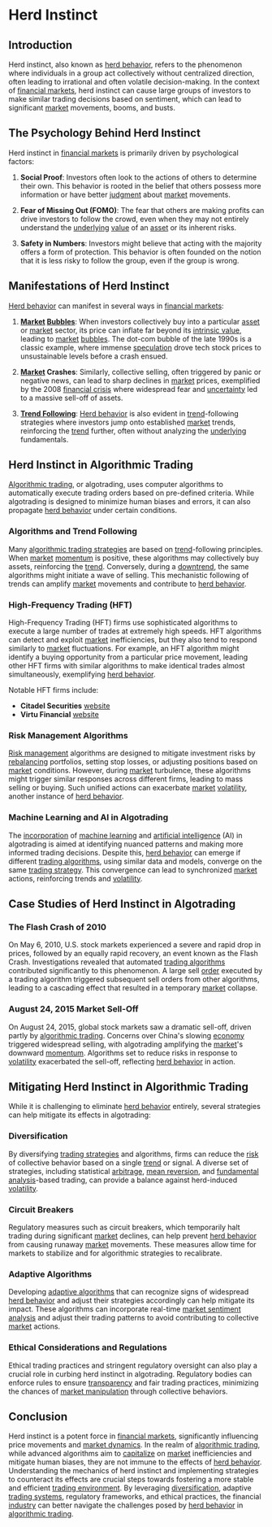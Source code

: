 # Herd Instinct

## Introduction

Herd instinct, also known as [herd behavior](../h/herd_behavior_in_trading.md), refers to the phenomenon where individuals in a group act collectively without centralized direction, often leading to irrational and often volatile decision-making. In the context of [financial markets](../f/financial_market.md), herd instinct can cause large groups of investors to make similar trading decisions based on sentiment, which can lead to significant [market](../m/market.md) movements, booms, and busts.

## The Psychology Behind Herd Instinct

Herd instinct in [financial markets](../f/financial_market.md) is primarily driven by psychological factors:

1. **Social Proof**: Investors often look to the actions of others to determine their own. This behavior is rooted in the belief that others possess more information or have better [judgment](../j/judgment.md) about [market](../m/market.md) movements.

2. **Fear of Missing Out (FOMO)**: The fear that others are making profits can drive investors to follow the crowd, even when they may not entirely understand the [underlying](../u/underlying.md) [value](../v/value.md) of an [asset](../a/asset.md) or its inherent risks.

3. **Safety in Numbers**: Investors might believe that acting with the majority offers a form of protection. This behavior is often founded on the notion that it is less risky to follow the group, even if the group is wrong.

## Manifestations of Herd Instinct

[Herd behavior](../h/herd_behavior_in_trading.md) can manifest in several ways in [financial markets](../f/financial_market.md):

1. **[Market](../m/market.md) [Bubbles](../b/bubble.md)**: When investors collectively buy into a particular [asset](../a/asset.md) or [market](../m/market.md) sector, its price can inflate far beyond its [intrinsic value](../i/intrinsic_value.md), leading to [market](../m/market.md) [bubbles](../b/bubble.md). The dot-com bubble of the late 1990s is a classic example, where immense [speculation](../s/speculation.md) drove tech stock prices to unsustainable levels before a crash ensued.

2. **[Market](../m/market.md) Crashes**: Similarly, collective selling, often triggered by panic or negative news, can lead to sharp declines in [market](../m/market.md) prices, exemplified by the 2008 [financial crisis](../f/financial_crisis.md) where widespread fear and [uncertainty](../u/uncertainty_in_trading.md) led to a massive sell-off of assets.

3. **[Trend Following](../t/trend_following.md)**: [Herd behavior](../h/herd_behavior_in_trading.md) is also evident in [trend](../t/trend.md)-following strategies where investors jump onto established [market](../m/market.md) trends, reinforcing the [trend](../t/trend.md) further, often without analyzing the [underlying](../u/underlying.md) fundamentals.

## Herd Instinct in Algorithmic Trading

[Algorithmic trading](../a/accountability.md), or algotrading, uses computer algorithms to automatically execute trading orders based on pre-defined criteria. While algotrading is designed to minimize human biases and errors, it can also propagate [herd behavior](../h/herd_behavior_in_trading.md) under certain conditions.

### Algorithms and Trend Following

Many [algorithmic trading strategies](../a/algorithmic_trading_strategies.md) are based on [trend](../t/trend.md)-following principles. When [market](../m/market.md) [momentum](../m/momentum.md) is positive, these algorithms may collectively buy assets, reinforcing the [trend](../t/trend.md). Conversely, during a [downtrend](../d/downtrend.md), the same algorithms might initiate a wave of selling. This mechanistic following of trends can amplify [market](../m/market.md) movements and contribute to [herd behavior](../h/herd_behavior_in_trading.md).

### High-Frequency Trading (HFT)

High-Frequency Trading (HFT) firms use sophisticated algorithms to execute a large number of trades at extremely high speeds. HFT algorithms can detect and exploit [market](../m/market.md) inefficiencies, but they also tend to respond similarly to [market](../m/market.md) fluctuations. For example, an HFT algorithm might identify a buying opportunity from a particular price movement, leading other HFT firms with similar algorithms to make identical trades almost simultaneously, exemplifying [herd behavior](../h/herd_behavior_in_trading.md).

Notable HFT firms include:
- **Citadel Securities** [website](https://www.citadelsecurities.com)
- **Virtu Financial** [website](https://www.virtu.com)

### Risk Management Algorithms

[Risk management](../r/risk_management.md) algorithms are designed to mitigate investment risks by [rebalancing](../r/rebalancing.md) portfolios, setting stop losses, or adjusting positions based on [market](../m/market.md) conditions. However, during [market](../m/market.md) turbulence, these algorithms might trigger similar responses across different firms, leading to mass selling or buying. Such unified actions can exacerbate [market](../m/market.md) [volatility](../v/volatility.md), another instance of [herd behavior](../h/herd_behavior_in_trading.md).

### Machine Learning and AI in Algotrading

The [incorporation](../i/incorporation.md) of [machine learning](../m/machine_learning.md) and [artificial intelligence](../a/artificial_intelligence_in_trading.md) (AI) in algotrading is aimed at identifying nuanced patterns and making more informed trading decisions. Despite this, [herd behavior](../h/herd_behavior_in_trading.md) can emerge if different [trading algorithms](../t/trading_algorithms.md), using similar data and models, converge on the same [trading strategy](../t/trading_strategy.md). This convergence can lead to synchronized [market](../m/market.md) actions, reinforcing trends and [volatility](../v/volatility.md).

## Case Studies of Herd Instinct in Algotrading

### The Flash Crash of 2010

On May 6, 2010, U.S. stock markets experienced a severe and rapid drop in prices, followed by an equally rapid recovery, an event known as the Flash Crash. Investigations revealed that automated [trading algorithms](../t/trading_algorithms.md) contributed significantly to this phenomenon. A large sell [order](../o/order.md) executed by a trading algorithm triggered subsequent sell orders from other algorithms, leading to a cascading effect that resulted in a temporary [market](../m/market.md) collapse.

### August 24, 2015 Market Sell-Off

On August 24, 2015, global stock markets saw a dramatic sell-off, driven partly by [algorithmic trading](../a/accountability.md). Concerns over China's slowing [economy](../e/economy.md) triggered widespread selling, with algotrading amplifying the [market](../m/market.md)'s downward [momentum](../m/momentum.md). Algorithms set to reduce risks in response to [volatility](../v/volatility.md) exacerbated the sell-off, reflecting [herd behavior](../h/herd_behavior_in_trading.md) in action.

## Mitigating Herd Instinct in Algorithmic Trading

While it is challenging to eliminate [herd behavior](../h/herd_behavior_in_trading.md) entirely, several strategies can help mitigate its effects in algotrading:

### Diversification

By diversifying [trading strategies](../t/trading_strategies.md) and algorithms, firms can reduce the [risk](../r/risk.md) of collective behavior based on a single [trend](../t/trend.md) or signal. A diverse set of strategies, including statistical [arbitrage](../a/arbitrage.md), [mean reversion](../m/mean_reversion.md), and [fundamental analysis](../f/fundamental_analysis.md)-based trading, can provide a balance against herd-induced [volatility](../v/volatility.md).

### Circuit Breakers

Regulatory measures such as circuit breakers, which temporarily halt trading during significant [market](../m/market.md) declines, can help prevent [herd behavior](../h/herd_behavior_in_trading.md) from causing runaway [market](../m/market.md) movements. These measures allow time for markets to stabilize and for algorithmic strategies to recalibrate.

### Adaptive Algorithms

Developing [adaptive algorithms](../a/adaptive_algorithms.md) that can recognize signs of widespread [herd behavior](../h/herd_behavior_in_trading.md) and adjust their strategies accordingly can help mitigate its impact. These algorithms can incorporate real-time [market sentiment analysis](../m/market_sentiment_analysis.md) and adjust their trading patterns to avoid contributing to collective [market](../m/market.md) actions.

### Ethical Considerations and Regulations

Ethical trading practices and stringent regulatory oversight can also play a crucial role in curbing herd instinct in algotrading. Regulatory bodies can enforce rules to ensure [transparency](../t/transparency.md) and fair trading practices, minimizing the chances of [market manipulation](../m/market_manipulation.md) through collective behaviors.

## Conclusion

Herd instinct is a potent force in [financial markets](../f/financial_market.md), significantly influencing price movements and [market dynamics](../m/market_dynamics.md). In the realm of [algorithmic trading](../a/accountability.md), while advanced algorithms aim to [capitalize](../c/capitalize.md) on [market](../m/market.md) inefficiencies and mitigate human biases, they are not immune to the effects of [herd behavior](../h/herd_behavior_in_trading.md). Understanding the mechanics of herd instinct and implementing strategies to counteract its effects are crucial steps towards fostering a more stable and efficient [trading environment](../t/trading_environment.md). By leveraging [diversification](../d/diversification.md), adaptive [trading systems](../t/trading_systems.md), regulatory frameworks, and ethical practices, the financial [industry](../i/industry.md) can better navigate the challenges posed by [herd behavior](../h/herd_behavior_in_trading.md) in [algorithmic trading](../a/accountability.md).